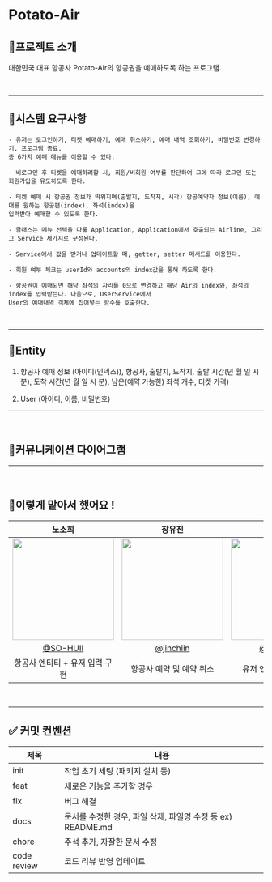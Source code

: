 # Potato-Air

## 🐬프로젝트 소개
대한민국 대표 항공사 Potato-Air의 항공권을 예매하도록 하는 프로그램.

<br/>

---

## 🐬시스템 요구사항

```
- 유저는 로그인하기, 티켓 예매하기, 예매 취소하기, 예매 내역 조회하기, 비밀번호 변경하기, 프로그램 종료, 
총 6가지 예매 메뉴를 이용할 수 있다.

- 비로그인 후 티켓을 예매하려할 시, 회원/비회원 여부를 판단하여 그에 따라 로그인 또는 회원가입을 유도하도록 한다.

- 티켓 예매 시 항공권 정보가 띄워지며(출발지, 도착지, 시각) 항공예약자 정보(이름), 예매를 원하는 항공편(index), 좌석(index)을 
입력받아 예매할 수 있도록 한다.

- 클래스는 메뉴 선택을 다룰 Application, Application에서 호출되는 Airline, 그리고 Service 세가지로 구성된다.

- Service에서 값을 받거나 업데이트할 때, getter, setter 메서드를 이용한다.

- 회원 여부 체크는 userId와 accounts의 index값을 통해 하도록 한다.

- 항공권이 예매되면 해당 좌석의 자리를 0으로 변경하고 해당 Air의 index와, 좌석의 index를 입력받는다. 다음으로, UserService에서 
User의 예매내역 객체에 집어넣는 함수를 호출한다.
```

<br/>

---

## 🐬Entity
1. 항공사 예매 정보 (아이디(인덱스)), 항공사, 출발지, 도착지, 출발 시간(년 월 일 시 분), 도착 시간(년 월 일 시 분), 남은(예약 가능한) 좌석 개수, 티켓 가격)

2. User (아이디, 이름, 비밀번호)

---

<br/>

## 🐬커뮤니케이션 다이어그램

---

<br/>

## 🐬이렇게 맡아서 했어요 !
|                                      노소희                                      |                                      장유진                                       |                                      김준열                                       |                                      이한나                                        
| :------------------------------------------------------------------------------: | :-------------------------------------------------------------------------------: | :-------------------------------------------------------------------------------: | :-------------------------------------------------------------------------------:  
| <img src="https://avatars.githubusercontent.com/u/109736890?v=4" width="200px" /> | <img src="https://velog.velcdn.com/images/nellroll/post/84b96181-c3f3-4e04-9a6d-121a23035507/image.jpg" width="200px" /> | <img src="https://avatars.githubusercontent.com/u/58796630?s=400&u=67d4699c0f3de32c3a1405b697dc349c0ec09be4&v=4" width="200px" /> | <img src="https://avatars.githubusercontent.com/u/114378724?v=4" width="200px" />
|                      [@SO-HUII](https://github.com/SO-HUII)                       |                      [@jinchiin](https://github.com/jinchiim)                       |                      [@june5228](https://github.com/june5228)                       |                      [@hanna0527](https://github.com/hanna0527)                   
|                               항공사 엔티티 + 유저 입력 구현                                 |                                 항공사 예약 및 예약 취소                        |                               유저 엔티티 + 회원가입                                 |                                 항공사 예약 및 예약 취소                        | 

<br/>

---

## ✅ 커밋 컨벤션

| 제목        | 내용                                                                             |
| ----------- | -------------------------------------------------------------------------------- |
| init        | 작업 초기 세팅 (패키지 설치 등)                                                  |
| feat        | 새로운 기능을 추가할 경우                                                        |
| fix         | 버그 해결                                                                       |
| docs        | 문서를 수정한 경우, 파일 삭제, 파일명 수정 등 ex) README.md                      |
| chore       | 주석 추가, 자잘한 문서 수정                                                      |
| code review | 코드 리뷰 반영 업데이트                                                                   |
